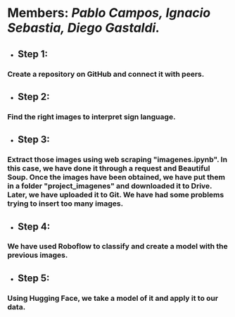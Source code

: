 # Members: *Pablo Campos, Ignacio Sebastia, Diego Gastaldi.*

* ## Step 1: 
### Create a repository on GitHub and connect it with peers.
* ## Step 2: 
### Find the right images to interpret sign language.
* ## Step 3: 
### Extract those images using web scraping "imagenes.ipynb". In this case, we have done it through a request and Beautiful Soup. Once the images have been obtained, we have put them in a folder "project_imagenes" and downloaded it to Drive. Later, we have uploaded it to Git. We have had some problems trying to insert too many images.
* ## Step 4: 
### We have used Roboflow to classify and create a model with the previous images.
* ## Step 5: 
### Using Hugging Face, we take a model of it and apply it to our data.
